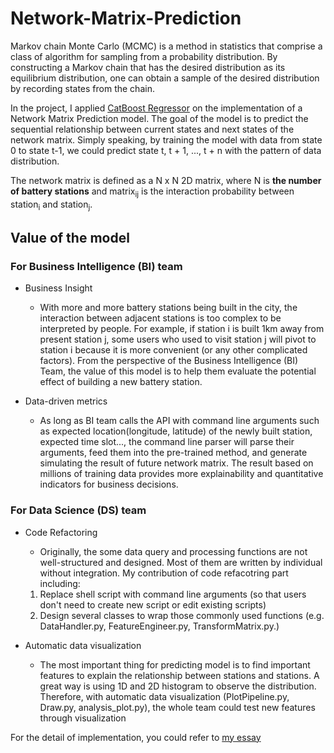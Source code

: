 # Network-Matrix-Prediction
Markov chain Monte Carlo (MCMC) is a method in statistics that comprise a class of algorithm for sampling from a probability distribution.
By constructing a Markov chain that has the desired distribution as its equilibrium distribution, one can obtain a sample of the desired distribution 
by recording states from the chain. 

In the project, I applied [CatBoost Regressor](https://catboost.ai/docs/concepts/python-reference_catboostregressor.html) on the implementation of a Network Matrix Prediction model. 
The goal of the model is to predict the sequential relationship between current states and next states of the network matrix. Simply speaking, by training the model with data
from state 0 to state t-1, we could predict state t, t + 1, ..., t + n with the pattern of data distribution.

The network matrix is defined as a N x N 2D matrix, where N is **the number of battery stations** and matrix<sub>i</sub><sub>j</sub> is the interaction probability between 
station<sub>i</sub> and station<sub>j</sub>.


## Value of the model
### For Business Intelligence (BI) team
- Business Insight
  - With more and more battery stations being built in the city, the interaction between adjacent stations is too complex to be interpreted by people. For example,
if station i is built 1km away from present station j, some users who used to visit station j will pivot to station i because it is more convenient (or any other complicated factors).
From the perspective of the Business Intelligence (BI) Team, the value of this model is to help them evaluate the potential effect of building a new battery station. 


- Data-driven metrics
  - As long as BI team calls the API with command line arguments such as expected location(longitude, latitude) of the newly built station, expected time slot..., 
  the command line parser will parse their arguments, feed them into the pre-trained method, and generate simulating the result of future network matrix. The result based on millions of training data provides more explainability and quantitative indicators for business decisions.

### For Data Science (DS) team
- Code Refactoring 
  - Originally, the some data query and processing functions are not well-structured and designed. Most of them are written by individual without integration.
  My contribution of code refacotring part including:  
  1. Replace shell script with command line arguments (so that users don't need to create new script or edit existing scripts)
  2. Design several classes to wrap those commonly used functions (e.g. DataHandler.py, FeatureEngineer.py, TransformMatrix.py.) 

- Automatic data visualization 
  - The most important thing for predicting model is to find important features to explain the relationship between stations and stations. A great way is using 
  1D and 2D histogram to observe the distribution. Therefore, with automatic data visualization (PlotPipeline.py, Draw.py, analysis_plot.py), the whole team could 
  test new features through visualization


For the detail of implementation, you could refer to [my essay](https://drive.google.com/file/d/1qcHWCHrgzYfhWVpvlE018orSmabDs3_V/view) 
